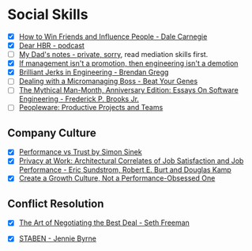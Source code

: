 # Social Skills

  - [x] [How to Win Friends and Influence People - Dale Carnegie](https://www.audible.co.uk/pd/How-to-Win-Friends-Influence-People-Audiobook/B004EXIYZM?source_code=M2M30DFT1BkSH101514006M&ds_rl=1241367&ipRedirectOverride=true)
  - [x] [Dear HBR - podcast](https://hbr.org/2018/01/podcast-dear-hbr)
  - [ ] [My Dad's notes - private, sorry](https://www.dropbox.com/personal/Learn/JurgenCourses), read mediation skills first.
  - [x] [If management isn't a promotion, then engineering isn't a demotion](https://charity.wtf/2020/09/06/if-management-isnt-a-promotion-then-engineering-isnt-a-demotion/)
  - [x] [Brilliant Jerks in Engineering - Brendan Gregg](http://www.brendangregg.com/blog/2017-11-13/brilliant-jerks.html)
  - [ ] [Dealing with a Micromanaging Boss - Beat Your Genes](https://beatyourgenes.org/2019/10/31/193-on-air-session-dealing-with-a-micromanaging-boss-replay/)
  - [ ] [The Mythical Man-Month, Anniversary Edition: Essays On Software Engineering - Frederick P. Brooks Jr.](https://www.amazon.com/gp/product/B00B8USS14/ref=dbs_a_def_rwt_hsch_vapi_taft_p1_i0)
  - [ ] [Peopleware: Productive Projects and Teams](https://www.amazon.com/Peopleware-Productive-Projects-Teams-3rd/dp/0321934113/ref=dp_ob_title_bk)

## Company Culture

  - [x] [Performance vs Trust by Simon Sinek](https://www.youtube.com/watch?v=YPDmNaEG8v4)
  - [x] [Privacy at Work: Architectural Correlates of Job Satisfaction and Job Performance - Eric Sundstrom, Robert E. Burt and Douglas Kamp](https://journals.aom.org/doi/abs/10.5465/255498)
  - [x] [Create a Growth Culture, Not a Performance-Obsessed One](https://hbr.org/2018/03/create-a-growth-culture-not-a-performance-obsessed-one)

## Conflict Resolution

  - [x] [The Art of Negotiating the Best Deal - Seth Freeman](https://www.goodreads.com/en/book/show/22816770-the-art-of-negotiating-the-best-deal)
  - [x] [STABEN - Jennie Byrne](https://www.youtube.com/watch?v=DSGy5yvC0hM)


